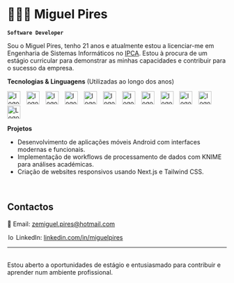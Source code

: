 # 👨🏻‍💻 Miguel Pires

**`Software Developer`**

Sou o Miguel Pires, tenho 21 anos e atualmente estou a licenciar-me em Engenharia de Sistemas Informáticos no [IPCA](https://ipca.pt). Estou à procura de um estágio curricular para demonstrar as minhas capacidades e contribuir para o sucesso da empresa.


**Tecnologias & Linguagens** (Utilizadas ao longo dos anos)
<br>

<img
    alt = "logo"
    title = "HTML"
    width ="30px"
    style ="padding-right: 10px;"
    src="https://cdn.jsdelivr.net/gh/devicons/devicon@latest/icons/html5/html5-original-wordmark.svg" 
 />
 <img 
    alt = "logo"
    title = "CSS"
    width ="30px"
    style ="padding-right: 10px;"
    src="https://cdn.jsdelivr.net/gh/devicons/devicon@latest/icons/css3/css3-original-wordmark.svg" 
/>
<img 
    alt = "logo"
    title = "tailwindcss"
    width ="30px"
    style ="padding-right: 10px;"
    src="https://cdn.jsdelivr.net/gh/devicons/devicon@latest/icons/tailwindcss/tailwindcss-original.svg" 
/>
<img 
    alt = "logo"
    title = "C++"
    width ="30px"
    style ="padding-right: 10px;"
    src="https://cdn.jsdelivr.net/gh/devicons/devicon@latest/icons/cplusplus/cplusplus-original.svg" 
/>
<img
    alt = "logo"
    title = "c#"
    width ="30px"
    style ="padding-right: 10px;"
    src="https://cdn.jsdelivr.net/gh/devicons/devicon@latest/icons/csharp/csharp-original.svg"
 />
<img 
    alt = "logo"
    title = "pyton"
    width ="30px"
    style ="padding-right: 10px;"
    src="https://cdn.jsdelivr.net/gh/devicons/devicon@latest/icons/python/python-original-wordmark.svg" 
/>
<img 
    alt = "logo"
    title = "JavaScript"
    width ="30px"
    style ="padding-right: 10px;"
    src="https://cdn.jsdelivr.net/gh/devicons/devicon@latest/icons/javascript/javascript-original.svg" 
/>
<img 
    alt = "logo"
    title = "React"
    width ="30px"
    style ="padding-right: 10px;"
    src="https://cdn.jsdelivr.net/gh/devicons/devicon@latest/icons/react/react-original.svg"
 />
<img
    alt = "logo"
    title = "Next.js"
    width ="30px"
    style ="padding-right: 10px;"
    src="https://cdn.jsdelivr.net/gh/devicons/devicon@latest/icons/nextjs/nextjs-original.svg" 
/>
<img 
    alt = "logo"
    title = "MySQL"
    width ="30px"
    style ="padding-right: 10px;"
    src="https://cdn.jsdelivr.net/gh/devicons/devicon@latest/icons/mysql/mysql-original.svg"    
/>
<img 
    alt = "logo"
    title ="Jupyter"
    width ="30px"
    style ="padding-right: 10px;"
    src="https://cdn.jsdelivr.net/gh/devicons/devicon@latest/icons/jupyter/jupyter-original-wordmark.svg" 
/>
<img 
    alt ="Logo"
    title ="Kotlin"
    width ="30px"
    style ="padding-right: 10px;"
    src="https://cdn.jsdelivr.net/gh/devicons/devicon@latest/icons/kotlin/kotlin-original.svg"
/>
          
          
          
**Projetos**

- Desenvolvimento de aplicações móveis Android com interfaces modernas e funcionais.  
- Implementação de workflows de processamento de dados com KNIME para análises académicas.  
- Criação de websites responsivos usando Next.js e Tailwind CSS.  
 <br>


## Contactos
📧 Email: zemiguel.pires@hotmail.com 

   <img
    alt = "logo"
    title = "React"
    height ="14px"
    style ="padding-left: 2px;"
    src="https://cdn.jsdelivr.net/gh/devicons/devicon@latest/icons/linkedin/linkedin-original.svg" 
/>
LinkedIn: [linkedin.com/in/miguelpires](https://www.linkedin.com/in/miguel-pires-837a4738b)   

---

<br>
Estou aberto a oportunidades de estágio e entusiasmado para contribuir e aprender num ambiente profissional.
